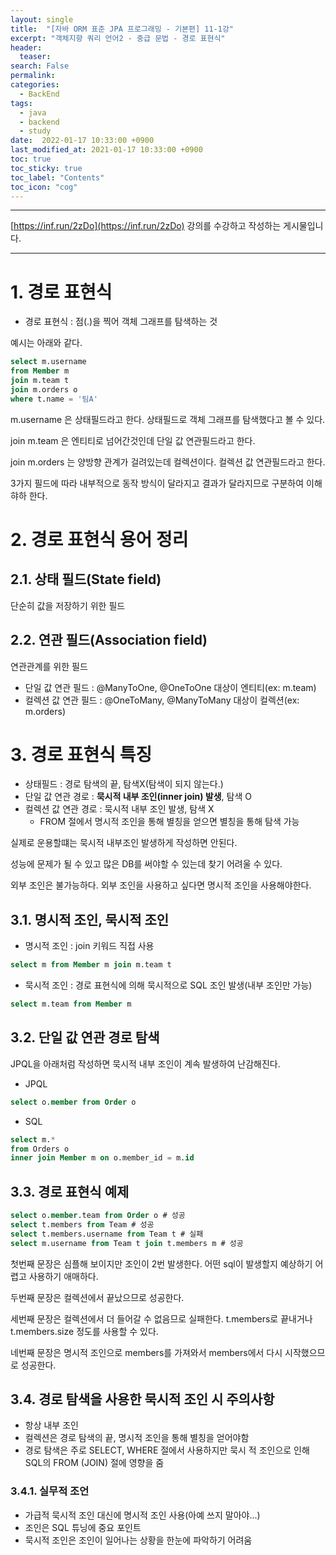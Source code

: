 ```yaml
---
layout: single
title:  "[자바 ORM 표준 JPA 프로그래밍 - 기본편] 11-1강"
excerpt: "객체지향 쿼리 언어2 - 중급 문법 - 경로 표현식"
header:
  teaser: 
search: False
permalink:
categories: 
  - BackEnd
tags:
  - java
  - backend
  - study
date:  2022-01-17 10:33:00 +0900
last_modified_at: 2021-01-17 10:33:00 +0900
toc: true
toc_sticky: true
toc_label: "Contents"
toc_icon: "cog"
---
```

---

[https://inf.run/2zDo](https://inf.run/2zDo) 강의를 수강하고 작성하는 게시물입니다.

---

# 1. 경로 표현식

- 경로 표현식 : 점(.)을 찍어 객체 그래프를 탐색하는 것

예시는 아래와 같다.

```sql
select m.username
from Member m
join m.team t
join m.orders o
where t.name = '팀A'
```

m.username 은 상태필드라고 한다.
상태필드로 객체 그래프를 탐색했다고 볼 수 있다.

join m.team 은 엔티티로 넘어간것인데 단일 값 연관필드라고 한다.

join m.orders 는 양방향 관계가 걸려있는데 컬렉션이다. 컬렉션 값 연관필드라고 한다.

3가지 필드에 따라 내부적으로 동작 방식이 달라지고 결과가 달라지므로 구분하여 이해햐하 한다.

# 2. 경로 표현식 용어 정리

## 2.1. 상태 필드(State field)

단순히 값을 저장하기 위한 필드

## 2.2. 연관 필드(Association field)

연관관계를 위한 필드

- 단일 값 연관 필드 : @ManyToOne, @OneToOne 대상이 엔티티(ex: m.team)
- 컬렉션 값 연관 필드 : @OneToMany, @ManyToMany 대상이 컬렉션(ex: m.orders)

# 3. 경로 표현식 특징

- 상태필드 : 경로 탐색의 끝, 탐색X(탐색이 되지 않는다.)
- 단일 값 연관 경로 : **묵시적 내부 조인(inner join) 발생**, 탐색 O
- 컬렉션 값 연관 경로 : 묵시적 내부 조인 발생, 탐색 X
  - FROM 절에서 명시적 조인을 통해 별칭을 얻으면 별칭을 통해 탐색 가능

실제로 운용할떄는 묵시적 내부조인 발생하게 작성하면 안된다.

성능에 문제가 될 수 있고 많은 DB를 써야할 수 있는데 찾기 어려울 수 있다.

외부 조인은 불가능하다. 외부 조인을 사용하고 싶다면 명시적 조인을 사용해야한다.

## 3.1. 명시적 조인, 묵시적 조인

- 명시적 조인 : join 키워드 직접 사용
```sql
select m from Member m join m.team t
```

- 묵시적 조인 : 경로 표현식에 의해 묵시적으로 SQL 조인 발생(내부 조인만 가능)
```sql
select m.team from Member m
```

## 3.2. 단일 값 연관 경로 탐색

JPQL을 아래처럼 작성하면 묵시적 내부 조인이 계속 발생하여 난감해진다.

- JPQL
```sql
select o.member from Order o
```

- SQL
```sql
select m.* 
from Orders o 
inner join Member m on o.member_id = m.id
```

## 3.3. 경로 표현식 예제

```sql
select o.member.team from Order o # 성공
select t.members from Team # 성공
select t.members.username from Team t # 실패
select m.username from Team t join t.members m # 성공
```

첫번째 문장은 심플해 보이지만 조인이 2번 발생한다. 어떤 sql이 발생할지 예상하기 어렵고 사용하기 애매하다.

두번째 문장은 컬렉션에서 끝났으므로 성공한다.

세번째 문장은 컬렉션에서 더 들어갈 수 없음므로 실패한다. t.members로 끝내거나 t.members.size 정도를 사용할 수 있다.

네번째 문장은 명시적 조인으로 members를 가져와서 members에서 다시 시작했으므로 성공한다.

## 3.4. 경로 탐색을 사용한 묵시적 조인 시 주의사항

- 항상 내부 조인
- 컬렉션은 경로 탐색의 끝, 명시적 조인을 통해 별칭을 얻어야함
- 경로 탐색은 주로 SELECT, WHERE 절에서 사용하지만 묵시 적 조인으로 인해 SQL의 FROM (JOIN) 절에 영향을 줌

### 3.4.1. 실무적 조언

- 가급적 묵시적 조인 대신에 명시적 조인 사용(아예 쓰지 말아야...)
- 조인은 SQL 튜닝에 중요 포인트
- 묵시적 조인은 조인이 일어나는 상황을 한눈에 파악하기 어려움
